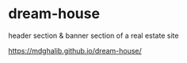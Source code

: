 # dream-house
header section &amp; banner section of a real estate site

https://mdghalib.github.io/dream-house/
